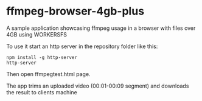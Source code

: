# ffmpeg-browser-4gb-plus
 A sample application showcasing ffmpeg usage in a browser with files over 4GB using WORKERSFS

To use it start an http server in the repository folder like this: <br>

```
npm install -g http-server
http-server
```

Then open ffmpegtest.html page. <br>

The app trims an uploaded video (00:01-00:09 segment) and downloads the result to clients machine